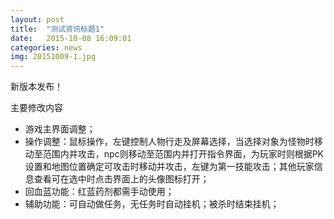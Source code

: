 ```yaml
---
layout: post
title:  "测试资讯标题1"
date:   2015-10-08 16:09:01
categories: news
img: 20151009-1.jpg
---
```

新版本发布！

主要修改内容
<ul>
<li>游戏主界面调整；</li>
<li>操作调整：鼠标操作，左键控制人物行走及屏幕选择，当选择对象为怪物时移动至范围内并攻击，npc则移动至范围内并打开指令界面，为玩家时则根据PK设置和地图位置确定可攻击时移动并攻击，左键为第一技能攻击；其他玩家信息查看可在选中时点击界面上的头像图标打开；</li>
<li>回血蓝功能：红蓝药剂都需手动使用；</li>
<li>辅助功能：可自动做任务，无任务时自动挂机；被杀时结束挂机；</li>
</ul>